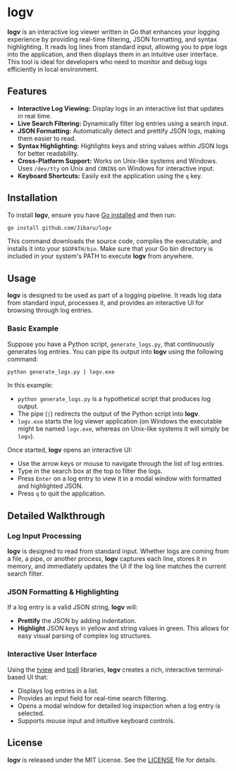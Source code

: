 # logv

**logv** is an interactive log viewer written in Go that enhances your logging experience by providing real-time filtering, JSON formatting, and syntax highlighting. It reads log lines from standard input, allowing you to pipe logs into the application, and then displays them in an intuitive user interface. This tool is ideal for developers who need to monitor and debug logs efficiently in local environment.

## Features

- **Interactive Log Viewing:** Display logs in an interactive list that updates in real time.
- **Live Search Filtering:** Dynamically filter log entries using a search input.
- **JSON Formatting:** Automatically detect and prettify JSON logs, making them easier to read.
- **Syntax Highlighting:** Highlights keys and string values within JSON logs for better readability.
- **Cross-Platform Support:** Works on Unix-like systems and Windows. Uses `/dev/tty` on Unix and `CONIN$` on Windows for interactive input.
- **Keyboard Shortcuts:** Easily exit the application using the `q` key.

## Installation

To install **logv**, ensure you have [Go installed](https://golang.org/doc/install) and then run:

```bash
go install github.com/Jibaru/logv
```

This command downloads the source code, compiles the executable, and installs it into your `$GOPATH/bin`. Make sure that your Go bin directory is included in your system's PATH to execute **logv** from anywhere.

## Usage

**logv** is designed to be used as part of a logging pipeline. It reads log data from standard input, processes it, and provides an interactive UI for browsing through log entries.

### Basic Example

Suppose you have a Python script, `generate_logs.py`, that continuously generates log entries. You can pipe its output into **logv** using the following command:

```bash
python generate_logs.py | logv.exe
```

In this example:

- `python generate_logs.py` is a hypothetical script that produces log output.
- The pipe (`|`) redirects the output of the Python script into **logv**.
- `logv.exe` starts the log viewer application (on Windows the executable might be named `logv.exe`, whereas on Unix-like systems it will simply be `logv`).

Once started, **logv** opens an interactive UI:

- Use the arrow keys or mouse to navigate through the list of log entries.
- Type in the search box at the top to filter the logs.
- Press `Enter` on a log entry to view it in a modal window with formatted and highlighted JSON.
- Press `q` to quit the application.

## Detailed Walkthrough

### Log Input Processing

**logv** is designed to read from standard input. Whether logs are coming from a file, a pipe, or another process, **logv** captures each line, stores it in memory, and immediately updates the UI if the log line matches the current search filter.

### JSON Formatting & Highlighting

If a log entry is a valid JSON string, **logv** will:

- **Prettify** the JSON by adding indentation.
- **Highlight** JSON keys in yellow and string values in green.
  This allows for easy visual parsing of complex log structures.

### Interactive User Interface

Using the [tview](https://github.com/rivo/tview) and [tcell](https://github.com/gdamore/tcell) libraries, **logv** creates a rich, interactive terminal-based UI that:

- Displays log entries in a list.
- Provides an input field for real-time search filtering.
- Opens a modal window for detailed log inspection when a log entry is selected.
- Supports mouse input and intuitive keyboard controls.

## License

**logv** is released under the MIT License. See the [LICENSE](LICENSE) file for details.
